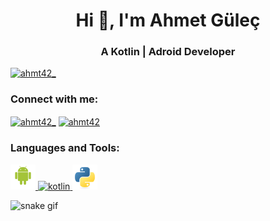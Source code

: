<h1 align="center">Hi 👋, I'm Ahmet Güleç</h1>
<h3 align="center">A Kotlin | Adroid Developer</h3>

<p align="left"> <a href="https://twitter.com/ahmt42_" target="blank"><img src="https://img.shields.io/twitter/follow/ahmt42_?logo=twitter&style=for-the-badge" alt="ahmt42_" /></a> </p>

<h3 align="left">Connect with me:</h3>
<p align="left">
<a href="https://twitter.com/ahmt42_" target="blank"><img align="center" src="https://raw.githubusercontent.com/rahuldkjain/github-profile-readme-generator/master/src/images/icons/Social/twitter.svg" alt="ahmt42_" height="30" width="40" /></a>
<a href="https://dev.to/ahmt42" target="blank"><img align="center" src="https://raw.githubusercontent.com/rahuldkjain/github-profile-readme-generator/master/src/images/icons/Social/devto.svg" alt="ahmt42" height="30" width="40" /></a>
</p>

<h3 align="left">Languages and Tools:</h3>
<p align="left"> <a href="https://developer.android.com" target="_blank" rel="noreferrer"> <img src="https://raw.githubusercontent.com/devicons/devicon/master/icons/android/android-original-wordmark.svg" alt="android" width="40" height="40"/> </a> <a href="https://kotlinlang.org" target="_blank" rel="noreferrer"> <img src="https://www.vectorlogo.zone/logos/kotlinlang/kotlinlang-icon.svg" alt="kotlin" width="40" height="40"/> </a> <a href="https://www.python.org" target="_blank" rel="noreferrer"> <img src="https://raw.githubusercontent.com/devicons/devicon/master/icons/python/python-original.svg" alt="python" width="40" height="40"/> </a> </p>

![snake gif](https://github.com/ahmt42/ahmt42/blob/output/github-contribution-grid-snake.gif)
